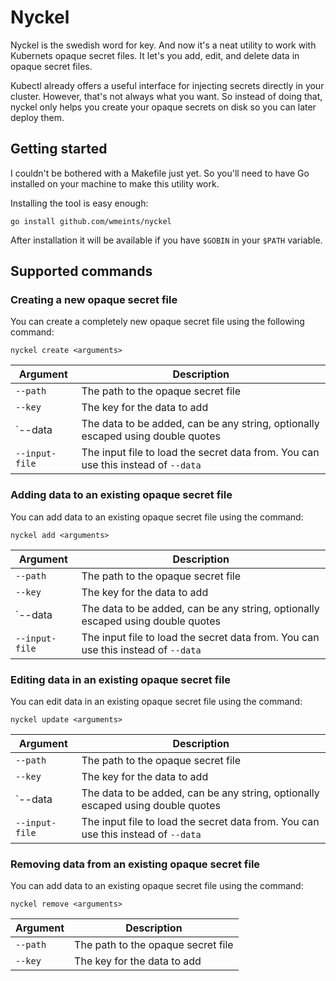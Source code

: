 # Nyckel

Nyckel is the swedish word for key. And now it's a neat utility to work with
Kubernets opaque secret files. It let's you add, edit, and delete data in
opaque secret files.

Kubectl already offers a useful interface for injecting secrets directly in
your cluster. However, that's not always what you want. So instead of doing
that, nyckel only helps you create your opaque secrets on disk so you can later
deploy them.

## Getting started

I couldn't be bothered with a Makefile just yet. So you'll need to have Go
installed on your machine to make this utility work.

Installing the tool is easy enough:

```shell
go install github.com/wmeints/nyckel
```

After installation it will be available if you have `$GOBIN` in your `$PATH`
variable.

## Supported commands

### Creating a new opaque secret file

You can create a completely new opaque secret file using the following command:

```shell
nyckel create <arguments>
```

| Argument       | Description                                                                       |
| -------------- | --------------------------------------------------------------------------------- |
| `--path`       | The path to the opaque secret file                                                |
| `--key`        | The key for the data to add                                                       |
| `--data        | The data to be added, can be any string, optionally escaped using double quotes   |
| `--input-file` | The input file to load the secret data from. You can use this instead of `--data` |

### Adding data to an existing opaque secret file

You can add data to an existing opaque secret file using the command:

```shell
nyckel add <arguments>
```

| Argument       | Description                                                                       |
| -------------- | --------------------------------------------------------------------------------- |
| `--path`       | The path to the opaque secret file                                                |
| `--key`        | The key for the data to add                                                       |
| `--data        | The data to be added, can be any string, optionally escaped using double quotes   |
| `--input-file` | The input file to load the secret data from. You can use this instead of `--data` |

### Editing data in an existing opaque secret file

You can edit data in an existing opaque secret file using the command:

```shell
nyckel update <arguments>
```

| Argument       | Description                                                                       |
| -------------- | --------------------------------------------------------------------------------- |
| `--path`       | The path to the opaque secret file                                                |
| `--key`        | The key for the data to add                                                       |
| `--data        | The data to be added, can be any string, optionally escaped using double quotes   |
| `--input-file` | The input file to load the secret data from. You can use this instead of `--data` |

### Removing data from an existing opaque secret file

You can add data to an existing opaque secret file using the command:

```shell
nyckel remove <arguments>
```

| Argument | Description                        |
| -------- | ---------------------------------- |
| `--path` | The path to the opaque secret file |
| `--key`  | The key for the data to add        |
